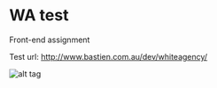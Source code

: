 WA test
===============

Front-end assignment

Test url: 
http://www.bastien.com.au/dev/whiteagency/

![alt tag](https://raw.github.com/zagzagzag/whiteagencytest/screenshots/android_Amazon-Kindle-Fire-2_4.0_portrait.png)

